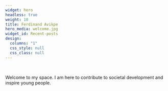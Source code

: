 ```yaml
---
widget: hero
headless: true
weight: 10
title: Ferdinand Avikpe
hero_media: welcome.jpg
widget_id: Recent-posts
design:
  columns: "1"
  css_style: null
  css_class: null
---
```

<br>

Welcome to my space. I am here to contribute to societal development and inspire young people.